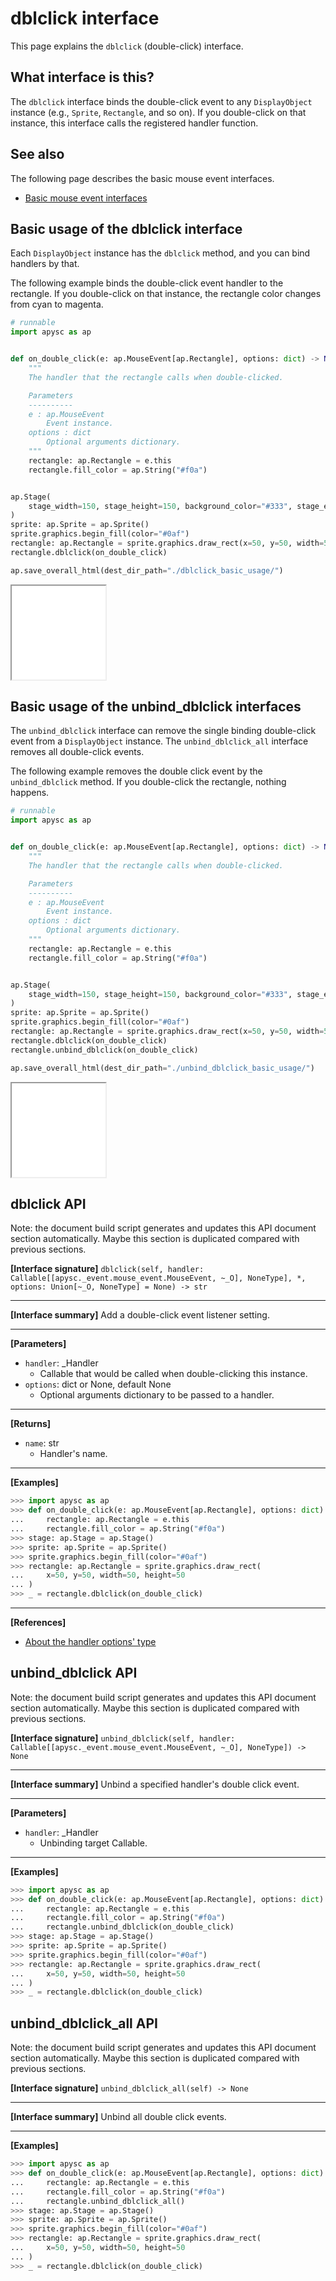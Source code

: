 # dblclick interface

This page explains the `dblclick` (double-click) interface.

## What interface is this?

The `dblclick` interface binds the double-click event to any `DisplayObject` instance (e.g., `Sprite`\, `Rectangle`\, and so on). If you double-click on that instance, this interface calls the registered handler function.

## See also

The following page describes the basic mouse event interfaces.

- [Basic mouse event interfaces](mouse_event_basic.md)

## Basic usage of the dblclick interface

Each `DisplayObject` instance has the `dblclick` method, and you can bind handlers by that.

The following example binds the double-click event handler to the rectangle. If you double-click on that instance, the rectangle color changes from cyan to magenta.

```py
# runnable
import apysc as ap


def on_double_click(e: ap.MouseEvent[ap.Rectangle], options: dict) -> None:
    """
    The handler that the rectangle calls when double-clicked.

    Parameters
    ----------
    e : ap.MouseEvent
        Event instance.
    options : dict
        Optional arguments dictionary.
    """
    rectangle: ap.Rectangle = e.this
    rectangle.fill_color = ap.String("#f0a")


ap.Stage(
    stage_width=150, stage_height=150, background_color="#333", stage_elem_id="stage"
)
sprite: ap.Sprite = ap.Sprite()
sprite.graphics.begin_fill(color="#0af")
rectangle: ap.Rectangle = sprite.graphics.draw_rect(x=50, y=50, width=50, height=50)
rectangle.dblclick(on_double_click)

ap.save_overall_html(dest_dir_path="./dblclick_basic_usage/")
```

<iframe src="static/dblclick_basic_usage/index.html" width="150" height="150"></iframe>

## Basic usage of the unbind_dblclick interfaces

The `unbind_dblclick` interface can remove the single binding double-click event from a `DisplayObject` instance. The `unbind_dblclick_all` interface removes all double-click events.

The following example removes the double click event by the `unbind_dblclick` method. If you double-click the rectangle, nothing happens.

```py
# runnable
import apysc as ap


def on_double_click(e: ap.MouseEvent[ap.Rectangle], options: dict) -> None:
    """
    The handler that the rectangle calls when double-clicked.

    Parameters
    ----------
    e : ap.MouseEvent
        Event instance.
    options : dict
        Optional arguments dictionary.
    """
    rectangle: ap.Rectangle = e.this
    rectangle.fill_color = ap.String("#f0a")


ap.Stage(
    stage_width=150, stage_height=150, background_color="#333", stage_elem_id="stage"
)
sprite: ap.Sprite = ap.Sprite()
sprite.graphics.begin_fill(color="#0af")
rectangle: ap.Rectangle = sprite.graphics.draw_rect(x=50, y=50, width=50, height=50)
rectangle.dblclick(on_double_click)
rectangle.unbind_dblclick(on_double_click)

ap.save_overall_html(dest_dir_path="./unbind_dblclick_basic_usage/")
```

<iframe src="static/unbind_dblclick_basic_usage/index.html" width="150" height="150"></iframe>


## dblclick API

<!-- Docstring: apysc._event.double_click_interface.DoubleClickInterface.dblclick -->

<span class="inconspicuous-txt">Note: the document build script generates and updates this API document section automatically. Maybe this section is duplicated compared with previous sections.</span>

**[Interface signature]** `dblclick(self, handler: Callable[[apysc._event.mouse_event.MouseEvent, ~_O], NoneType], *, options: Union[~_O, NoneType] = None) -> str`<hr>

**[Interface summary]** Add a double-click event listener setting.<hr>

**[Parameters]**

- `handler`: _Handler
  - Callable that would be called when double-clicking this instance.
- `options`: dict or None, default None
  - Optional arguments dictionary to be passed to a handler.

<hr>

**[Returns]**

- `name`: str
  - Handler's name.

<hr>

**[Examples]**

```py
>>> import apysc as ap
>>> def on_double_click(e: ap.MouseEvent[ap.Rectangle], options: dict) -> None:
...     rectangle: ap.Rectangle = e.this
...     rectangle.fill_color = ap.String("#f0a")
>>> stage: ap.Stage = ap.Stage()
>>> sprite: ap.Sprite = ap.Sprite()
>>> sprite.graphics.begin_fill(color="#0af")
>>> rectangle: ap.Rectangle = sprite.graphics.draw_rect(
...     x=50, y=50, width=50, height=50
... )
>>> _ = rectangle.dblclick(on_double_click)
```

<hr>

**[References]**

- [About the handler options' type](https://simon-ritchie.github.io/apysc/en/about_handler_options_type.html)

## unbind_dblclick API

<!-- Docstring: apysc._event.double_click_interface.DoubleClickInterface.unbind_dblclick -->

<span class="inconspicuous-txt">Note: the document build script generates and updates this API document section automatically. Maybe this section is duplicated compared with previous sections.</span>

**[Interface signature]** `unbind_dblclick(self, handler: Callable[[apysc._event.mouse_event.MouseEvent, ~_O], NoneType]) -> None`<hr>

**[Interface summary]** Unbind a specified handler's double click event.<hr>

**[Parameters]**

- `handler`: _Handler
  - Unbinding target Callable.

<hr>

**[Examples]**

```py
>>> import apysc as ap
>>> def on_double_click(e: ap.MouseEvent[ap.Rectangle], options: dict) -> None:
...     rectangle: ap.Rectangle = e.this
...     rectangle.fill_color = ap.String("#f0a")
...     rectangle.unbind_dblclick(on_double_click)
>>> stage: ap.Stage = ap.Stage()
>>> sprite: ap.Sprite = ap.Sprite()
>>> sprite.graphics.begin_fill(color="#0af")
>>> rectangle: ap.Rectangle = sprite.graphics.draw_rect(
...     x=50, y=50, width=50, height=50
... )
>>> _ = rectangle.dblclick(on_double_click)
```

## unbind_dblclick_all API

<!-- Docstring: apysc._event.double_click_interface.DoubleClickInterface.unbind_dblclick_all -->

<span class="inconspicuous-txt">Note: the document build script generates and updates this API document section automatically. Maybe this section is duplicated compared with previous sections.</span>

**[Interface signature]** `unbind_dblclick_all(self) -> None`<hr>

**[Interface summary]** Unbind all double click events.<hr>

**[Examples]**

```py
>>> import apysc as ap
>>> def on_double_click(e: ap.MouseEvent[ap.Rectangle], options: dict) -> None:
...     rectangle: ap.Rectangle = e.this
...     rectangle.fill_color = ap.String("#f0a")
...     rectangle.unbind_dblclick_all()
>>> stage: ap.Stage = ap.Stage()
>>> sprite: ap.Sprite = ap.Sprite()
>>> sprite.graphics.begin_fill(color="#0af")
>>> rectangle: ap.Rectangle = sprite.graphics.draw_rect(
...     x=50, y=50, width=50, height=50
... )
>>> _ = rectangle.dblclick(on_double_click)
```